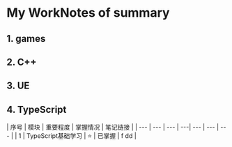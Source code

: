 # My WorkNotes of summary
## 1. games 
 
 
## 2. C++





## 3. UE

## 4. TypeScript

| 序号 | 模块 | 重要程度 | 掌握情况 | 笔记链接 |
| --- | --- | --- | ---| --- | --- | --- |
| 1 | TypeScript基础学习 | :star: | 已掌握 | f dd |
